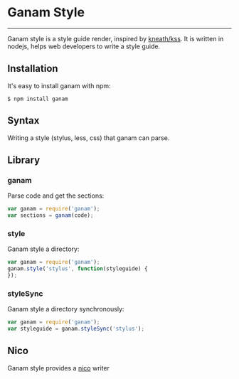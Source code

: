 # Ganam Style

-------------

Ganam style is a style guide render, inspired by [kneath/kss](https://github.com/kneath/kss).
It is written in nodejs, helps web developers to write a style guide.


## Installation

It's easy to install ganam with npm:

```
$ npm install ganam
```

## Syntax

Writing a style (stylus, less, css) that ganam can parse.


## Library

### ganam

Parse code and get the sections:

```javascript
var ganam = require('ganam');
var sections = ganam(code);
```

### style

Ganam style a directory:

```javascript
var ganam = require('ganam');
ganam.style('stylus', function(styleguide) {
});
```

### styleSync

Ganam style a directory synchronously:

```javascript
var ganam = require('ganam');
var styleguide = ganam.styleSync('stylus');
```

## Nico

Ganam style provides a [nico](http://lab.lepture.com/nico/) writer
